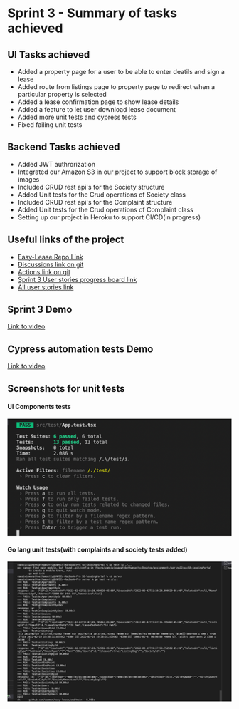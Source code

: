 # Sprint 3 - Summary of tasks achieved

## UI Tasks achieved
- Added a property page for a user to be able to enter deatils and sign a lease
- Added route from listings page to property page to redirect when a particular property is selected
- Added a lease confirmation page to show lease details
- Added a feature to let user download lease document
- Added more unit tests and cypress tests
- Fixed failing unit tests

## Backend Tasks achieved
- Added JWT authrorization
- Integrated our Amazon S3 in our project to support block storage of images
- Included CRUD rest api's for the Society structure
- Added Unit tests for the Crud operations of Society class
- Included CRUD rest api's for the Complaint structure
- Added Unit tests for the Crud operations of Complaint class
- Setting up our project in Heroku to support CI/CD(in progress)


## Useful links of the project
- [Easy-Lease Repo Link](https://github.com/rahulvemula/SE-leasingPortal) 
- [Discussions link on git](https://github.com/rahulvemula/SE-leasingPortal/discussions)
- [Actions link on git](https://github.com/rahulvemula/SE-leasingPortal/actions)
- [Sprint 3 User stories progress board link](https://github.com/rahulvemula/SE-leasingPortal/projects/3)
- [All user stories link](https://github.com/rahulvemula/SE-leasingPortal/issues)


## Sprint 3 Demo
[Link to video](https://youtu.be/1P5J-h7Prhs)

## Cypress automation tests Demo
[Link to video](https://youtu.be/uM3tJRtxgXo)

## Screenshots for unit tests

#### UI Components tests
![](Screenshots/ComponentsUnitTestsSprint3.png)
#### Go lang unit tests(with complaints and society tests added)
![Alt text](Screenshots/GoLangUnitTestsSprint3.png?raw=true "Title")
